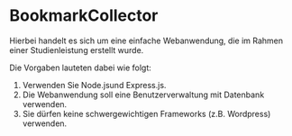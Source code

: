# BookmarkCollector
Hierbei handelt es sich um eine einfache Webanwendung, die im Rahmen einer Studienleistung erstellt wurde.
 
Die Vorgaben lauteten dabei wie folgt: 
  1. Verwenden Sie Node.jsund Express.js.
  2. Die Webanwendung soll eine Benutzerverwaltung mit Datenbank verwenden. 
  3. Sie dürfen keine schwergewichtigen Frameworks (z.B. Wordpress) verwenden.
